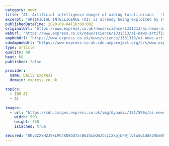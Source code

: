 ```yaml
---
category: news
title: "AI: Artificial intelligence danger of aiding totalitarians - 'Unprecedented power'"
excerpt: "ARTIFICIAL INTELLIGENCE (AI) is already being exploited by states with totalitarian tendencies and even those in the West, an expert has warned."
publishedDateTime: 2020-09-04T10:09:00Z
originalUrl: "https://www.express.co.uk/news/science/1331313/ai-news-artificial-intelligence-warning-russia-china-totalitarianism"
webUrl: "https://www.express.co.uk/news/science/1331313/ai-news-artificial-intelligence-warning-russia-china-totalitarianism"
ampWebUrl: "https://www.express.co.uk/news/science/1331313/ai-news-artificial-intelligence-warning-russia-china-totalitarianism/amp"
cdnAmpWebUrl: "https://www-express-co-uk.cdn.ampproject.org/c/s/www.express.co.uk/news/science/1331313/ai-news-artificial-intelligence-warning-russia-china-totalitarianism/amp"
type: article
quality: 68
heat: 68
published: false

provider:
  name: Daily Express
  domain: express.co.uk

topics:
  - IBM AI
  - AI

images:
  - url: "https://cdn.images.express.co.uk/img/dynamic/151/590x/ai-news-artificial-intelligence-totalitarianism-authoritarians-putin-xi-jinping-1331313.jpg?r=1599215155711"
    width: 590
    height: 350
    isCached: true

secured: "0KvGZXYH2J9kLMG4K08GQ7arB62hIwQWJtszI2xpjbF9jlVluSq1Udk2Rkm0MRXa05Nac482FX621HFzgjtaMsqz6fAk4CO4g2zjMwBFoU+uEvuqm41lvafaesCUpAAEaNGZ3nahzyqvIjRW17iyjTCdc/XHcUQjMA66YPlI9l/EoiuIenDMc6kWQlLnT2v9DfbdxNJr6gcJ4c61u4zNlXVtNyBuQU1hkcVbJHVjesgJWeHZXEnoAtYz63RJwH1IKJkyy4Q1uPKZfWqIRz6loYrRo1n7h9wcjs+ZgDfZ+OqFeWeruNSyyX1FCASAmH/MK/l7MQqTdTExPYtdBzy/N5Q36tcaCygzXKP3xhGiVk4=;RK5VmYyfeBNybFqFdXgP0Q=="
---
```


